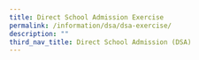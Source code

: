 ```yaml
---
title: Direct School Admission Exercise
permalink: /information/dsa/dsa-exercise/
description: ""
third_nav_title: Direct School Admission (DSA)
---
```

